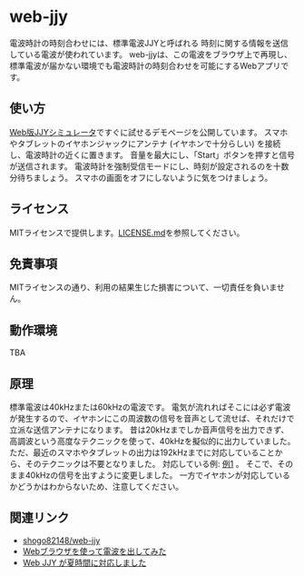 # web-jjy

電波時計の時刻合わせには、標準電波JJYと呼ばれる 時刻に関する情報を送信している電波が使われています。 
web-jjyは、この電波をブラウザ上で再現し、標準電波が届かない環境でも電波時計の時刻合わせを可能にするWebアプリです。

## 使い方

[Web版JJYシミュレータ](http://alfredplpl.github.io/web-jjy/)ですぐに試せるデモページを公開しています。
スマホやタブレットのイヤホンジャックにアンテナ (イヤホンで十分らしい) を接続し、電波時計の近くに置きます。
音量を最大にし、「Start」ボタンを押すと信号が送信されます。
電波時計を強制受信モードにし、時刻が設定されるのを十数分待ちましょう。
スマホの画面をオフにしないように気をつけましょう。

## ライセンス

MITライセンスで提供します。[LICENSE.md](https://github.com/alfredplpl/web-jjy/blob/master/LICENSE.md)を参照してください。

## 免責事項

MITライセンスの通り、利用の結果生じた損害について、一切責任を負いません。

## 動作環境

TBA

## 原理

標準電波は40kHzまたは60kHzの電波です。
電気が流れればそこには必ず電波が発生するので、イヤホンにこの周波数の信号を音声として流せば、それだけで立派な送信アンテナになります。
昔は20kHzまでしか音声信号を出力できず、高調波という高度なテクニックを使って、40kHzを擬似的に出力していました。
ただ、最近のスマホやタブレットの出力は192kHzまでに対応していることから、そのテクニックは不要となりました。
対応している例: [例1](https://www.amazon.co.jp/%E3%83%9A%E3%83%B3%E3%82%B4-USB-C-3-5mm%E3%82%AA%E3%83%BC%E3%83%87%E3%82%A3%E3%82%AA%E5%A4%89%E6%8F%9B%E3%82%A2%E3%83%80%E3%83%97%E3%82%BF%E3%82%B1%E3%83%BC%E3%83%96%E3%83%AB-Hi-Res-192kHz-%E6%97%A5%E6%9C%AC%E6%AD%A3%E8%A6%8F%E4%BB%A3%E7%90%86%E5%BA%97%E5%93%81/dp/B07BGXS2M2) 。
そこで、そのまま40kHzの信号を出すように変更しました。
一方でイヤホンが対応しているかどうかはわからないため、注意してください。


## 関連リンク

- [shogo82148/web-jjy](https://github.com/shogo82148/web-jjy)
- [Webブラウザを使って電波を出してみた](https://shogo82148.github.io/blog/2016/03/29/web-jjy/)
- [Web JJY が夏時間に対応しました](https://shogo82148.github.io/blog/2018/08/11/web-jjy-summer-time-support/)
